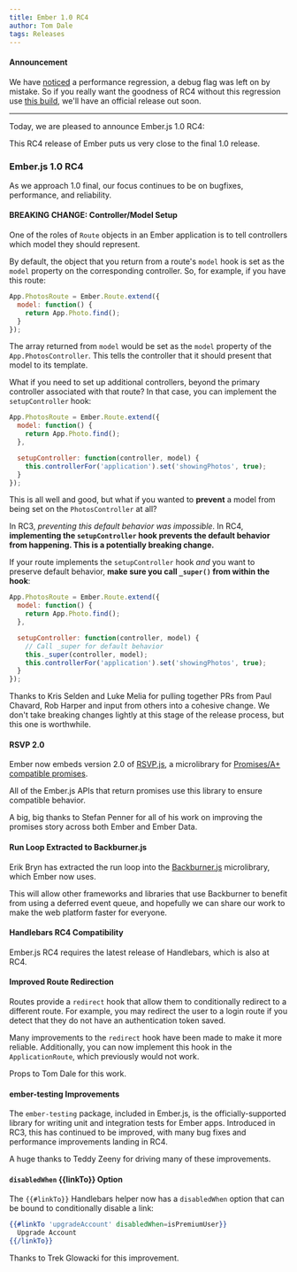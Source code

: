 ```yaml
---
title: Ember 1.0 RC4
author: Tom Dale
tags: Releases
---
```



#### Announcement

We have [noticed](https://github.com/emberjs/ember.js/issues/2750) a performance regression, a debug flag was left on by mistake. So if you really want the goodness of RC4 without this regression use [this build](http://builds.emberjs.com/ember-bd1629e1f38888be881dbfdf29b779a0cdb4e85f.js), we'll have an official release out soon.

---------------------------------------

Today, we are pleased to announce Ember.js 1.0 RC4:

This RC4 release of Ember puts us very close to the final 1.0 release.

### Ember.js 1.0 RC4

As we approach 1.0 final, our focus continues to be on bugfixes, performance, and
reliability.

#### BREAKING CHANGE: Controller/Model Setup

One of the roles of `Route` objects in an Ember application is to tell
controllers which model they should represent.

By default, the object that you return from a route's `model` hook is
set as the `model` property on the corresponding controller. So, for
example, if you have this route:

```js
App.PhotosRoute = Ember.Route.extend({
  model: function() {
    return App.Photo.find();
  }
});
```

The array returned from `model` would be set as the `model` property of
the `App.PhotosController`. This tells the controller that it should
present that model to its template.

What if you need to set up additional controllers, beyond the primary
controller associated with that route? In that case, you can implement
the `setupController` hook:

```js
App.PhotosRoute = Ember.Route.extend({
  model: function() {
    return App.Photo.find();
  },

  setupController: function(controller, model) {
    this.controllerFor('application').set('showingPhotos', true);
  }
});
```

This is all well and good, but what if you wanted to **prevent** a model
from being set on the `PhotosController` at all?

In RC3, *preventing this default behavior was impossible*. In RC4,
**implementing the `setupController` hook prevents the default behavior
from happening. This is a potentially breaking change.**

If your route implements the `setupController` hook *and* you want to
preserve default behavior, **make sure you call `_super()` from within
the hook**:

```js
App.PhotosRoute = Ember.Route.extend({
  model: function() {
    return App.Photo.find();
  },

  setupController: function(controller, model) {
    // Call _super for default behavior
    this._super(controller, model);
    this.controllerFor('application').set('showingPhotos', true);
  }
});
```

Thanks to Kris Selden and Luke Melia for pulling together PRs from
Paul Chavard, Rob Harper and input from others into a cohesive change.
We don't take breaking changes lightly at this stage of the release
process, but this one is worthwhile.

#### RSVP 2.0

Ember now embeds version 2.0 of
[RSVP.js](https://github.com/tildeio/rsvp.js), a microlibrary for
[Promises/A+ compatible
promises](http://promises-aplus.github.io/promises-spec/).

All of the Ember.js APIs that return promises use this library to
ensure compatible behavior.

A big, big thanks to Stefan Penner for all of his work on improving the
promises story across both Ember and Ember Data.

#### Run Loop Extracted to Backburner.js

Erik Bryn has extracted the run loop into the
[Backburner.js](https://github.com/ebryn/backburner.js) microlibrary,
which Ember now uses.

This will allow other frameworks and libraries that use
Backburner to benefit from using a deferred event queue, and hopefully
we can share our work to make the web platform faster for everyone.

#### Handlebars RC4 Compatibility

Ember.js RC4 requires the latest release of Handlebars, which is also at RC4.

#### Improved Route Redirection

Routes provide a `redirect` hook that allow them to conditionally redirect to
a different route. For example, you may redirect the user to a login
route if you detect that they do not have an authentication token saved.

Many improvements to the `redirect` hook have been made to make it more
reliable. Additionally, you can now implement this hook in the
`ApplicationRoute`, which previously would not work.

Props to Tom Dale for this work.

#### ember-testing Improvements

The `ember-testing` package, included in Ember.js, is the
officially-supported library for writing unit and integration tests for
Ember apps. Introduced in RC3, this has continued to be improved, with
many bug fixes and performance improvements landing in RC4.

A huge thanks to Teddy Zeeny for driving many of these improvements.

#### `disabledWhen` {{linkTo}} Option

The `{{#linkTo}}` Handlebars helper now has a `disabledWhen` option that
can be bound to conditionally disable a link:

```handlebars
{{#linkTo 'upgradeAccount' disabledWhen=isPremiumUser}}
  Upgrade Account
{{/linkTo}}
```

Thanks to Trek Glowacki for this improvement.


